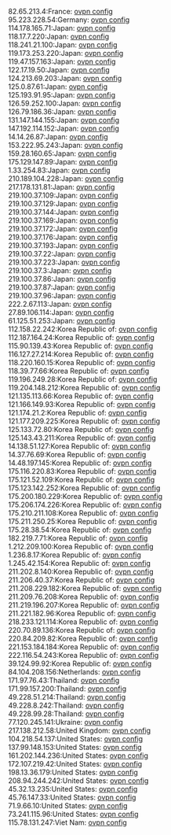82.65.213.4:France: [ovpn config](vpn/82_65_213_4.ovpn)  
95.223.228.54:Germany: [ovpn config](vpn/95_223_228_54.ovpn)  
114.178.165.71:Japan: [ovpn config](vpn/114_178_165_71.ovpn)  
118.17.7.220:Japan: [ovpn config](vpn/118_17_7_220.ovpn)  
118.241.21.100:Japan: [ovpn config](vpn/118_241_21_100.ovpn)  
119.173.253.220:Japan: [ovpn config](vpn/119_173_253_220.ovpn)  
119.47.157.163:Japan: [ovpn config](vpn/119_47_157_163.ovpn)  
122.17.19.50:Japan: [ovpn config](vpn/122_17_19_50.ovpn)  
124.213.69.203:Japan: [ovpn config](vpn/124_213_69_203.ovpn)  
125.0.87.61:Japan: [ovpn config](vpn/125_0_87_61.ovpn)  
125.193.91.95:Japan: [ovpn config](vpn/125_193_91_95.ovpn)  
126.59.252.100:Japan: [ovpn config](vpn/126_59_252_100.ovpn)  
126.79.186.36:Japan: [ovpn config](vpn/126_79_186_36.ovpn)  
131.147.144.155:Japan: [ovpn config](vpn/131_147_144_155.ovpn)  
147.192.114.152:Japan: [ovpn config](vpn/147_192_114_152.ovpn)  
14.14.26.87:Japan: [ovpn config](vpn/14_14_26_87.ovpn)  
153.222.95.243:Japan: [ovpn config](vpn/153_222_95_243.ovpn)  
159.28.160.65:Japan: [ovpn config](vpn/159_28_160_65.ovpn)  
175.129.147.89:Japan: [ovpn config](vpn/175_129_147_89.ovpn)  
1.33.254.83:Japan: [ovpn config](vpn/1_33_254_83.ovpn)  
210.189.104.228:Japan: [ovpn config](vpn/210_189_104_228.ovpn)  
217.178.131.81:Japan: [ovpn config](vpn/217_178_131_81.ovpn)  
219.100.37.109:Japan: [ovpn config](vpn/219_100_37_109.ovpn)  
219.100.37.129:Japan: [ovpn config](vpn/219_100_37_129.ovpn)  
219.100.37.144:Japan: [ovpn config](vpn/219_100_37_144.ovpn)  
219.100.37.169:Japan: [ovpn config](vpn/219_100_37_169.ovpn)  
219.100.37.172:Japan: [ovpn config](vpn/219_100_37_172.ovpn)  
219.100.37.176:Japan: [ovpn config](vpn/219_100_37_176.ovpn)  
219.100.37.193:Japan: [ovpn config](vpn/219_100_37_193.ovpn)  
219.100.37.22:Japan: [ovpn config](vpn/219_100_37_22.ovpn)  
219.100.37.223:Japan: [ovpn config](vpn/219_100_37_223.ovpn)  
219.100.37.3:Japan: [ovpn config](vpn/219_100_37_3.ovpn)  
219.100.37.86:Japan: [ovpn config](vpn/219_100_37_86.ovpn)  
219.100.37.87:Japan: [ovpn config](vpn/219_100_37_87.ovpn)  
219.100.37.96:Japan: [ovpn config](vpn/219_100_37_96.ovpn)  
222.2.67.113:Japan: [ovpn config](vpn/222_2_67_113.ovpn)  
27.89.106.114:Japan: [ovpn config](vpn/27_89_106_114.ovpn)  
61.125.51.253:Japan: [ovpn config](vpn/61_125_51_253.ovpn)  
112.158.22.242:Korea Republic of: [ovpn config](vpn/112_158_22_242.ovpn)  
112.187.164.24:Korea Republic of: [ovpn config](vpn/112_187_164_24.ovpn)  
115.90.139.43:Korea Republic of: [ovpn config](vpn/115_90_139_43.ovpn)  
116.127.27.214:Korea Republic of: [ovpn config](vpn/116_127_27_214.ovpn)  
118.220.160.15:Korea Republic of: [ovpn config](vpn/118_220_160_15.ovpn)  
118.39.77.66:Korea Republic of: [ovpn config](vpn/118_39_77_66.ovpn)  
119.196.249.28:Korea Republic of: [ovpn config](vpn/119_196_249_28.ovpn)  
119.204.148.212:Korea Republic of: [ovpn config](vpn/119_204_148_212.ovpn)  
121.135.113.66:Korea Republic of: [ovpn config](vpn/121_135_113_66.ovpn)  
121.166.149.93:Korea Republic of: [ovpn config](vpn/121_166_149_93.ovpn)  
121.174.21.2:Korea Republic of: [ovpn config](vpn/121_174_21_2.ovpn)  
121.177.209.225:Korea Republic of: [ovpn config](vpn/121_177_209_225.ovpn)  
125.133.72.80:Korea Republic of: [ovpn config](vpn/125_133_72_80.ovpn)  
125.143.43.211:Korea Republic of: [ovpn config](vpn/125_143_43_211.ovpn)  
14.138.51.127:Korea Republic of: [ovpn config](vpn/14_138_51_127.ovpn)  
14.37.76.69:Korea Republic of: [ovpn config](vpn/14_37_76_69.ovpn)  
14.48.197.145:Korea Republic of: [ovpn config](vpn/14_48_197_145.ovpn)  
175.116.220.83:Korea Republic of: [ovpn config](vpn/175_116_220_83.ovpn)  
175.121.52.109:Korea Republic of: [ovpn config](vpn/175_121_52_109.ovpn)  
175.123.142.252:Korea Republic of: [ovpn config](vpn/175_123_142_252.ovpn)  
175.200.180.229:Korea Republic of: [ovpn config](vpn/175_200_180_229.ovpn)  
175.206.174.226:Korea Republic of: [ovpn config](vpn/175_206_174_226.ovpn)  
175.210.211.108:Korea Republic of: [ovpn config](vpn/175_210_211_108.ovpn)  
175.211.250.25:Korea Republic of: [ovpn config](vpn/175_211_250_25.ovpn)  
175.28.38.54:Korea Republic of: [ovpn config](vpn/175_28_38_54.ovpn)  
182.219.7.71:Korea Republic of: [ovpn config](vpn/182_219_7_71.ovpn)  
1.212.209.100:Korea Republic of: [ovpn config](vpn/1_212_209_100.ovpn)  
1.236.8.17:Korea Republic of: [ovpn config](vpn/1_236_8_17.ovpn)  
1.245.42.154:Korea Republic of: [ovpn config](vpn/1_245_42_154.ovpn)  
211.202.8.140:Korea Republic of: [ovpn config](vpn/211_202_8_140.ovpn)  
211.206.40.37:Korea Republic of: [ovpn config](vpn/211_206_40_37.ovpn)  
211.208.229.182:Korea Republic of: [ovpn config](vpn/211_208_229_182.ovpn)  
211.209.76.208:Korea Republic of: [ovpn config](vpn/211_209_76_208.ovpn)  
211.219.196.207:Korea Republic of: [ovpn config](vpn/211_219_196_207.ovpn)  
211.221.182.96:Korea Republic of: [ovpn config](vpn/211_221_182_96.ovpn)  
218.233.121.114:Korea Republic of: [ovpn config](vpn/218_233_121_114.ovpn)  
220.70.89.136:Korea Republic of: [ovpn config](vpn/220_70_89_136.ovpn)  
220.84.209.82:Korea Republic of: [ovpn config](vpn/220_84_209_82.ovpn)  
221.153.184.184:Korea Republic of: [ovpn config](vpn/221_153_184_184.ovpn)  
222.116.54.243:Korea Republic of: [ovpn config](vpn/222_116_54_243.ovpn)  
39.124.99.92:Korea Republic of: [ovpn config](vpn/39_124_99_92.ovpn)  
84.104.208.156:Netherlands: [ovpn config](vpn/84_104_208_156.ovpn)  
171.97.76.43:Thailand: [ovpn config](vpn/171_97_76_43.ovpn)  
171.99.157.200:Thailand: [ovpn config](vpn/171_99_157_200.ovpn)  
49.228.51.214:Thailand: [ovpn config](vpn/49_228_51_214.ovpn)  
49.228.8.242:Thailand: [ovpn config](vpn/49_228_8_242.ovpn)  
49.228.99.28:Thailand: [ovpn config](vpn/49_228_99_28.ovpn)  
77.120.245.141:Ukraine: [ovpn config](vpn/77_120_245_141.ovpn)  
217.138.212.58:United Kingdom: [ovpn config](vpn/217_138_212_58.ovpn)  
104.218.54.137:United States: [ovpn config](vpn/104_218_54_137.ovpn)  
137.99.148.153:United States: [ovpn config](vpn/137_99_148_153.ovpn)  
161.202.144.236:United States: [ovpn config](vpn/161_202_144_236.ovpn)  
172.107.219.42:United States: [ovpn config](vpn/172_107_219_42.ovpn)  
198.13.36.179:United States: [ovpn config](vpn/198_13_36_179.ovpn)  
208.94.244.242:United States: [ovpn config](vpn/208_94_244_242.ovpn)  
45.32.13.235:United States: [ovpn config](vpn/45_32_13_235.ovpn)  
45.76.147.33:United States: [ovpn config](vpn/45_76_147_33.ovpn)  
71.9.66.10:United States: [ovpn config](vpn/71_9_66_10.ovpn)  
73.241.115.96:United States: [ovpn config](vpn/73_241_115_96.ovpn)  
115.78.131.247:Viet Nam: [ovpn config](vpn/115_78_131_247.ovpn)  
